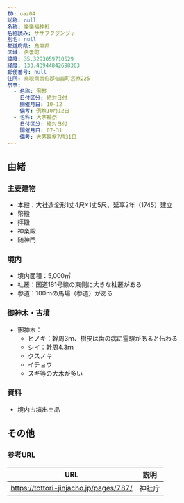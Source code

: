 ```yaml
---
ID: uaz04
総称: null
名称: 樂樂福神社
名称読み: ササフクジンジャ
別名: null
都道府県: 鳥取県
区域: 伯耆町
緯度: 35.3293059710529
経度: 133.43944842698363
郵便番号: null
住所: 鳥取県西伯郡伯耆町宮原225
祭事:
  - 名称: 例祭
    日付区分: 絶対日付
    開催月日: 10-12
    備考: 例祭10月12日
  - 名称: 大茅輪祭
    日付区分: 絶対日付
    開催月日: 07-31
    備考: 大茅輪祭7月31日
---
```


## 由緒

### 主要建物

- 本殿：大社造変形1丈4尺×1丈5尺、延享2年（1745）建立
- 幣殿
- 拝殿
- 神楽殿
- 随神門

### 境内

- 境内面積：5,000㎡
- 社叢：国道181号線の東側に大きな社叢がある
- 参道：100ｍの馬場（参道）がある

### 御神木・古墳

- 御神木：
  - ヒノキ：幹周3ｍ、樹皮は歯の病に霊験があると伝わる
  - シイ：幹周4.3ｍ
  - クスノキ
  - イチョウ
  - スギ等の大木が多い

### 資料

- 境内古墳出土品

## その他

### 参考URL

| URL                                    | 説明   |
| -------------------------------------- | ------ |
| https://tottori-jinjacho.jp/pages/787/ | 神社庁 |
